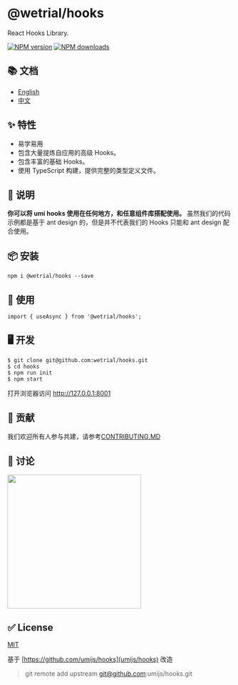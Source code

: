 # @wetrial/hooks

React Hooks Library.

[![NPM version][image-1]][1] [![NPM downloads][image-2]][2]

## 📚 文档

- [English](https://wetrial-hooks.now.sh/en-US/)
- [中文](https://wetrial-hooks.now.sh/)

## ✨ 特性

- 易学易用
- 包含大量提炼自应用的高级 Hooks。
- 包含丰富的基础 Hooks。
- 使用 TypeScript 构建，提供完整的类型定义文件。

## 📣 说明

**你可以将 umi hooks 使用在任何地方，和任意组件库搭配使用。**
虽然我们的代码示例都是基于 ant design 的，但是并不代表我们的 Hooks 只能和 ant design 配合使用。

## 📦 安装

```
npm i @wetrial/hooks --save
```

## 🔨 使用

```
import { useAsync } from '@wetrial/hooks';
```

## 🖥 开发

```
$ git clone git@github.com:wetrial/hooks.git
$ cd hooks
$ npm run init
$ npm start
```

打开浏览器访问 http://127.0.0.1:8001

## 🤝 贡献

我们欢迎所有人参与共建，请参考[CONTRIBUTING.MD](https://github.com/wetrial/hooks/blob/master/CONTRIBUTING.MD)

## 👥 讨论

<img src="https://raw.githubusercontent.com/wetrial/hooks/master/dingtalk.jpg" width="300" />

## ✅ License

[MIT](https://github.com/wetrial/umi/blob/master/LICENSE)

[1]: https://www.npmjs.com/package/@wetrial/hooks
[2]: https://npmjs.org/package/@wetrial/hooks
[image-1]: https://img.shields.io/npm/v/@wetrial/hooks.svg?style=flat
[image-2]: https://img.shields.io/npm/dm/@wetrial/hooks.svg?style=flat

基于 [https://github.com/umijs/hooks](umijs/hooks) 改造

> git remote add upstream git@github.com:umijs/hooks.git
